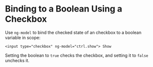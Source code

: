 # Binding to a Boolean Using a Checkbox

Use `ng-model` to bind the checked state of an checkbox to a boolean variable 
in scope:

    <input type="checkbox" ng-model="ctrl.show"> Show
    
Setting the boolean to `true` checks the checkbox, and setting it to `false`
unchecks it.